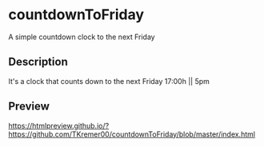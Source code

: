 # countdownToFriday
A simple countdown clock to the next Friday

## Description
It's a clock that counts down to the next Friday 17:00h || 5pm

## Preview
https://htmlpreview.github.io/?https://github.com/TKremer00/countdownToFriday/blob/master/index.html
